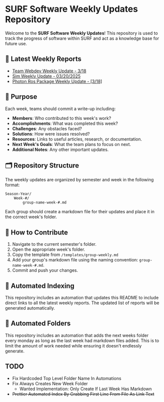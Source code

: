 # SURF Software Weekly Updates Repository

Welcome to the **SURF Software Weekly Updates**! This repository is used to track the progress of software within SURF and act as a knowledge base for future use.

## 📌 Latest Weekly Reports
- [Team Webdev Weekly Update - 3/18](Spring-2025/Week-2/group-webdev-week-2.md)
- [Sim Weekly Update - 03/20/2025](Spring-2025/Week-2/group-sim-week-2.md)
- [Photon Ros Package Weekly Update - [3/18]](Spring-2025/Week-2/group-photon-week-2.md)

## 📌 Purpose
Each week, teams should commit a write-up including:
- **Members**: Who contributed to this week's work?
- **Accomplishments**: What was completed this week?
- **Challenges**: Any obstacles faced?
- **Solutions**: How were issues resolved?
- **Resources**: Links to useful articles, research, or documentation.
- **Next Week's Goals**: What the team plans to focus on next.
- **Additional Notes**: Any other important updates.

## 🗂 Repository Structure
The weekly updates are organized by semester and week in the following format:
```
Season-Year/
    Week-#/
        group-name-week-#.md
```
Each group should create a markdown file for their updates and place it in the correct week's folder.

## 📝 How to Contribute
1. Navigate to the current semester's folder.
2. Open the appropriate week's folder.
3. Copy the template from `/templates/group-weekly.md`
3. Add your group's markdown file using the naming convention: `group-name-week-#.md`.
4. Commit and push your changes.

## 🔄 Automated Indexing
This repository includes an automation that updates this README to include direct links to all the latest weekly reports. The updated list of reports will be generated automatically.

## 🔄 Automated Folders
This repository includes an automation that adds the next weeks folder every monday as long as the last week had markdown files added. This is to limit the amount of work needed while ensuring it doesn't endlessly generate.

## TODO
- Fix Hardcoded Top Level Folder Name In Automations
- Fix Always Creates New Week Folder
    - Wanted Implementation: Only Create If Last Week Has Markdown
- ~~Prettier Automated Index By Grabbing First Line From File As Link Text~~
